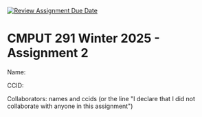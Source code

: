 [![Review Assignment Due Date](https://classroom.github.com/assets/deadline-readme-button-22041afd0340ce965d47ae6ef1cefeee28c7c493a6346c4f15d667ab976d596c.svg)](https://classroom.github.com/a/XDAu3S0V)
# CMPUT 291 Winter 2025 - Assignment 2

Name:

CCID:

Collaborators: names and ccids (or the line "I declare that I did not collaborate with anyone in this assignment")
